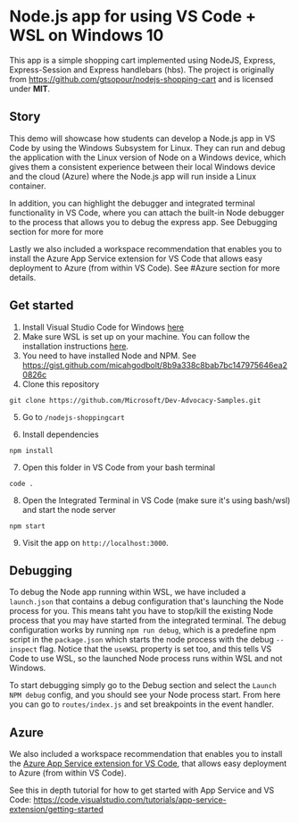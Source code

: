 # Node.js app for using VS Code + WSL on Windows 10

This app is a simple shopping cart implemented using NodeJS, Express, Express-Session and Express handlebars (hbs). The project is originally from https://github.com/gtsopour/nodejs-shopping-cart and is licensed under **MIT**.

## Story
This demo will showcase how students can develop a Node.js app in VS Code by using the Windows Subsystem for Linux. They can run and debug the application with the Linux version of Node on a Windows device, which gives them a consistent experience between their local Windows device and the cloud (Azure) where the Node.js app will run inside a Linux container.

In addition, you can highlight the debugger and integrated terminal functionality in VS Code, where you can attach the built-in Node debugger to the process that allows you to debug the express app. See Debugging section for more for more

Lastly we also included a workspace recommendation that enables you to install the Azure App Service extension for VS Code that allows easy deployment to Azure (from within VS Code). See #Azure section for more details.

## Get started

1. Install Visual Studio Code for Windows [here](https://code.visualstudio.com/Download) 
2. Make sure WSL is set up on your machine. You can follow the installation instructions [here](https://docs.microsoft.com/en-us/windows/wsl/install-win10).
3. You need to have installed Node and NPM. See https://gist.github.com/micahgodbolt/8b9a338c8bab7bc147975646ea20826c
4. Clone this repository

``` shell
git clone https://github.com/Microsoft/Dev-Advocacy-Samples.git
```

5. Go to `/nodejs-shoppingcart`

6. Install dependencies
``` shell
npm install
```

7. Open this folder in VS Code from your bash terminal
``` shell
code .
```

8. Open the Integrated Terminal in VS Code (make sure it's using bash/wsl) and start the node server
``` shell
npm start
```

9. Visit the app on `http://localhost:3000`.

## Debugging
To debug the Node app running within WSL, we have included a `launch.json` that contains a debug configuration that's launching the Node process for you. This means taht you have to stop/kill the existing Node process that you may have started from the integrated terminal. The debug configuration works by running `npm run debug`, which is a predefine npm script in the `package.json` which starts the node process with the debug `--inspect` flag. Notice that the `useWSL` property is set too, and this tells VS Code to use WSL, so the launched Node process runs within WSL and not Windows.

To start debugging simply go to the Debug section and select the `Launch NPM debug` config, and you should see your Node process start. From here you can go to `routes/index.js` and set breakpoints in the event handler.


## Azure
We also included a workspace recommendation that enables you to install the [Azure App Service extension for VS Code](vscode:extension/ms-azuretools.vscode-azureappservice), that allows easy deployment to Azure (from within VS Code). 

See this in depth tutorial for how to get started with App Service and VS Code: https://code.visualstudio.com/tutorials/app-service-extension/getting-started
